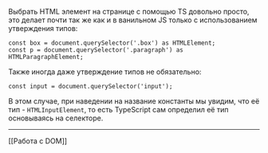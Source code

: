 Выбрать HTML элемент на странице с помощью TS довольно просто, это делает почти так же как и в ванильном JS только с использованием утверждения типов:
```
const box = document.querySelector('.box') as HTMLElement;
const p = document.querySelector('.paragraph') as HTMLParagraphElement;
```

Также иногда даже утверждение типов не обязательно:
```
const input = document.querySelector('input');
```

В этом случае, при наведении на название константы мы увидим, что её тип - `HTMLInputElement`, то есть TypeScript сам определил её тип основываясь на селекторе.

---
[[Работа с DOM]]
